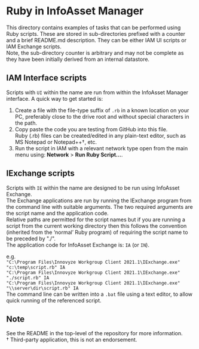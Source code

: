# Ruby in InfoAsset Manager

This directory contains examples of tasks that can be performed using Ruby scripts. These are stored in sub-directories prefixed with a counter and a brief README.md description. They can be either IAM UI scripts or IAM Exchange scripts.  
Note, the sub-directory counter is arbitrary and may not be complete as they have been initially derived from an internal datastore.

## IAM Interface scripts
Scripts with `UI` within the name are run from within the InfoAsset Manager interface. A quick way to get started is:  
1. Create a file with the file-type suffix of `.rb` in a known location on your PC, preferably close to the drive root and without special characters in the path.  
2. Copy paste the code you are testing from GitHub into this file.  
    Ruby (.rb) files can be created/edited in any plain-text editor, such as MS Notepad or Notepad++†, etc.  
3. Run the script in IAM with a relevant network type open from the main menu using: **Network** > **Run Ruby Script...**.  

## IExchange scripts
Scripts with `IE` within the name are designed to be run using InfoAsset Exchange.  
The Exchange applications are run by running the IExchange program from the command line with suitable arguments. The two required arguments are the script name and the application code.  
Relative paths are permitted for the script names but if you are running a script from the current working directory then this follows the convention (inherited from the ‘normal’ Ruby program) of requiring the script name to be preceded by "./".  
The application code for InfoAsset Exchange is: `IA` (or `IN`).  


e.g.  
`"C:\Program Files\Innovyze Workgroup Client 2021.1\IExchange.exe" "c:\temp\script.rb" IA`  
`"C:\Program Files\Innovyze Workgroup Client 2021.1\IExchange.exe" "./script.rb" IA`  
`"C:\Program Files\Innovyze Workgroup Client 2021.1\IExchange.exe" "\\server\dir\script.rb" IA`  
The command line can be written into a `.bat` file using a text editor, to allow quick running of the referenced script.  


## Note
See the README in the top-level of the repository for more information.  
† Third-party application, this is not an endorsement.  